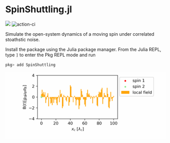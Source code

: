 # SpinShuttling.jl
[![](https://img.shields.io/badge/Documentation-dev-blue.svg)](https://eigensolver.github.io/SpinShuttling.jl/dev/)
![action-ci](https://github.com/eigensolver/SpinShuttling.jl/actions/workflows/runtest.yml/badge.svg)

Simulate the open-system dynamics of a moving spin under correlated stoathstic noise.

Install the package using the Julia package manager.
From the Julia REPL, type `]` to enter the Pkg REPL mode and run

```julia
pkg> add SpinShuttling
```

![two_spin_shuttling](./docs/src/assets/animation2spins.gif)